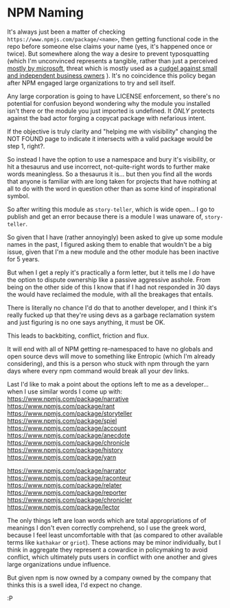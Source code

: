 NPM Naming
==========

It's always just been a matter of checking `https://www.npmjs.com/package/<name>`, then getting functional code in the repo before someone else claims your name (yes, it's happened once or twice). But somewhere along the way a desire to prevent typosquatting (which I'm unconvinced represents a tangible, rather than just a perceived [mostly by microsoft](https://www.searchenginepeople.com/blog/tposquatting.html), threat which is mostly used as a [cudgel against small and independent business owners](https://www.digest.com/Big_Story.php) ). It's no coincidence this policy began after NPM engaged large organizations to try and sell itself.

Any large corporation is going to have LICENSE enforcement, so there's no potential for confusion beyond wondering why the module you installed isn't there or the module you just imported is undefined. It *ONLY* protects against the bad actor forging a copycat package with nefarious intent.

If the objective is truly clarity and "helping me with visibility" changing the NOT FOUND page to indicate it intersects with a valid package would be step 1, right?.

So instead I have the option to use a namespace and bury it's visibility, or hit a thesaurus and use incorrect, not-quite-right words to further make words meaningless. So a thesaurus it is... but then you find all the words that anyone is familiar with are long taken for projects that have nothing at all to do with the word in question other than as some kind of inspirational symbol.

So after writing this module as `story-teller`, which is wide open... I go to publish and get an error because there is a module I was unaware of, `story-teller`.

So given that I have (rather annoyingly) been asked to give up some module names in the past, I figured asking them to enable that wouldn't be a big issue, given that I'm a new module and the other module has been inactive for 5 years.

But when I get a reply it's practically a form letter, but it tells me I *do* have the option to dispute ownership like a passive aggressive asshole. From being on the other side of this I know that if I had not responded in 30 days the would have reclaimed the module, with all the breakages that entails.

There is literally no chance I'd do that to another developer, and I think it's really fucked up that they're using devs as a garbage reclamation system and just figuring is no one says anything, it must be OK.

This leads to backbiting, conflict, friction and flux.

It will end with all of NPM getting re-namespaced to have no globals and open source devs will move to something like Entropic (which I'm already considering), and this is a person who stuck with npm through the yarn days where every npm command would break all your dev links.

Last I'd like to mak a point about the options left to me as a developer... when I use similar words I come up with:
https://www.npmjs.com/package/narrative
https://www.npmjs.com/package/rant
https://www.npmjs.com/package/storyteller
https://www.npmjs.com/package/spiel
https://www.npmjs.com/package/account
https://www.npmjs.com/package/anecdote
https://www.npmjs.com/package/chronicle
https://www.npmjs.com/package/history
https://www.npmjs.com/package/yarn

https://www.npmjs.com/package/narrator
https://www.npmjs.com/package/raconteur
https://www.npmjs.com/package/relater
https://www.npmjs.com/package/reporter
https://www.npmjs.com/package/chronicler
https://www.npmjs.com/package/lector

The only things left are loan words which are total appropriations of of meanings I don't even correctly comprehend, so I use the greek word, because I feel least uncomfortable with that (as compared to other available terms like `kathakar` or `griot`). These actions may be minor individually, but I think in aggregate they represent a cowardice in policymaking to avoid conflict, which ultimately puts users in conflict with one another and gives large organizations undue influence.

But given npm is now owned by a company owned by the company that thinks this is a swell idea, I'd expect no change.

:P
